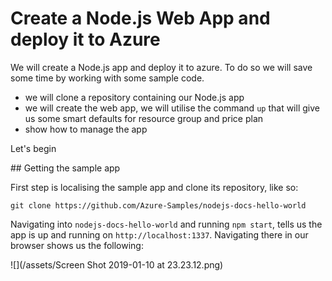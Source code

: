 # Create a Node.js Web App and deploy it to Azure
We will create a Node.js app and deploy it to azure. To do so we will save some time by working with some sample code.

- we will clone a repository containing our Node.js app
- we will create the web app, we will utilise the command `up` that will give us some smart defaults for resource group and price plan 
- show how to manage the app

Let's begin

## Getting the sample app

First step is localising the sample app and clone its repository, like so:

```
git clone https://github.com/Azure-Samples/nodejs-docs-hello-world
```
Navigating into `nodejs-docs-hello-world` and running `npm start`, tells us the app is up and running on `http://localhost:1337`. Navigating there in our browser shows us the following:

![](/assets/Screen Shot 2019-01-10 at 23.23.12.png)
